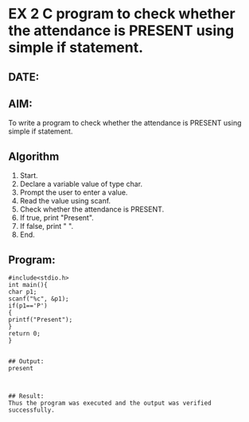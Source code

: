 # EX 2 C program to check whether the attendance is PRESENT using simple if statement.
## DATE:
## AIM:
To write a program to check whether the attendance is PRESENT using simple if statement.

## Algorithm
1. Start.
2. Declare a variable value of type char.
3. Prompt the user to enter a value.
4. Read the value using scanf.
5. Check whether the attendance is PRESENT.
6. If true, print "Present".
7. If false, print " ".
8. End.

## Program:
```
#include<stdio.h>
int main(){
char p1;
scanf("%c", &p1);
if(p1=='P')
{
printf("Present");
}
return 0;
}


## Output:
present



## Result:
Thus the program was executed and the output was verified successfully.
